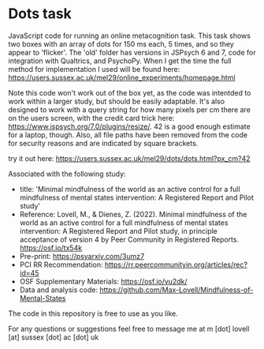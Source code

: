 # Dots task

JavaScript code for running an online metacognition task. This task shows two boxes with an array of dots for 150 ms each, 5 times, and so they appear to 'flicker'. The 'old' folder has versions in JSPsych 6 and 7, code for integration with Qualtrics, and PsychoPy. When I get the time the full method for implementation I used will be found here: https://users.sussex.ac.uk/mel29/online_experiments/homepage.html

Note this code won't work out of the box yet, as the code was intentded to work within a larger study, but should be easily adaptable. It's also designed to work with a query string for how many pixels per cm there are on the users screen, with the credit card trick here: https://www.jspsych.org/7.0/plugins/resize/. 42 is a good enough estimate for a laptop, though. Also, all file paths have been removed from the code for security reasons and are indicated by square brackets.

try it out here: https://users.sussex.ac.uk/mel29/dots/dots.html?px_cm?42

Associated with the following study:
- title: 'Minimal mindfulness of the world as an active control for a full mindfulness of mental states intervention: A Registered Report and Pilot study'
- Reference: Lovell, M., & Dienes, Z. (2022). Minimal mindfulness of the world as an active control for a full mindfulness of mental states intervention: A Registered Report and Pilot study, in principle acceptance of version 4 by Peer Community in Registered Reports. https://osf.io/tx54k
- Pre-print: https://psyarxiv.com/3umz7
- PCI RR Recommendation: https://rr.peercommunityin.org/articles/rec?id=45
- OSF Supplementary Materials: https://osf.io/vu2dk/
- Data and analysis code: https://github.com/Max-Lovell/Mindfulness-of-Mental-States

The code in this repository is free to use as you like.

For any questions or suggestions feel free to message me at m [dot] lovell [at] sussex [dot] ac [dot] uk
